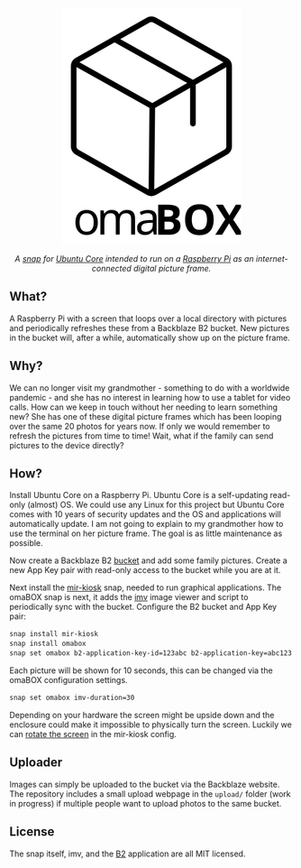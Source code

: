 <div align='center'>
  <img src='logo.svg' alt='Logo'/>
  <p><em>A <a href='https://snapcraft.io/about'>snap</a> for <a href='https://ubuntu.com/core'>Ubuntu Core</a> intended to run on a <a href='https://www.raspberrypi.org/products/raspberry-pi-3-model-b/'>Raspberry Pi</a> as an internet-connected digital picture frame.</em></p>
</div>

## What?

A Raspberry Pi with a screen that loops over a local directory with pictures and periodically refreshes these from a Backblaze B2 bucket. New pictures in the bucket will, after a while, automatically show up on the picture frame.

## Why?

We can no longer visit my grandmother - something to do with a worldwide pandemic - and she has no interest in learning how to use a tablet for video calls. How can we keep in touch without her needing to learn something new? She has one of these digital picture frames which has been looping over the same 20 photos for years now. If only we would remember to refresh the pictures from time to time! Wait, what if the family can send pictures to the device directly?

## How?

Install Ubuntu Core on a Raspberry Pi. Ubuntu Core is a self-updating read-only (almost) OS. We could use any Linux for this project but Ubuntu Core comes with 10 years of security updates and the OS and applications will automatically update. I am not going to explain to my grandmother how to use the terminal on her picture frame. The goal is as little maintenance as possible.

Now create a Backblaze B2 [bucket](https://www.backblaze.com/b2/docs/buckets.html) and add some family pictures. Create a new App Key pair with read-only access to the bucket while you are at it.

Next install the [mir-kiosk](https://snapcraft.io/mir-kiosk) snap, needed to run graphical applications. The omaBOX snap is next, it adds the [imv](https://github.com/eXeC64/imv) image viewer and script to periodically sync with the bucket. Configure the B2 bucket and App Key pair:

```sh
snap install mir-kiosk
snap install omabox
snap set omabox b2-application-key-id=123abc b2-application-key=abc123 b2-bucket=abc
```

Each picture will be shown for 10 seconds, this can be changed via the omaBOX configuration settings.

```sh
snap set omabox imv-duration=30
```

Depending on your hardware the screen might be upside down and the enclosure could make it impossible to physically turn the screen. Luckily we can [rotate the screen](https://askubuntu.com/a/1293464) in the mir-kiosk config.

## Uploader

Images can simply be uploaded to the bucket via the Backblaze website. The repository includes a small upload webpage in the `upload/` folder (work in progress) if multiple people want to upload photos to the same bucket.

## License

The snap itself, imv, and the [B2](https://github.com/Backblaze/B2_Command_Line_Tool) application are all MIT licensed.
